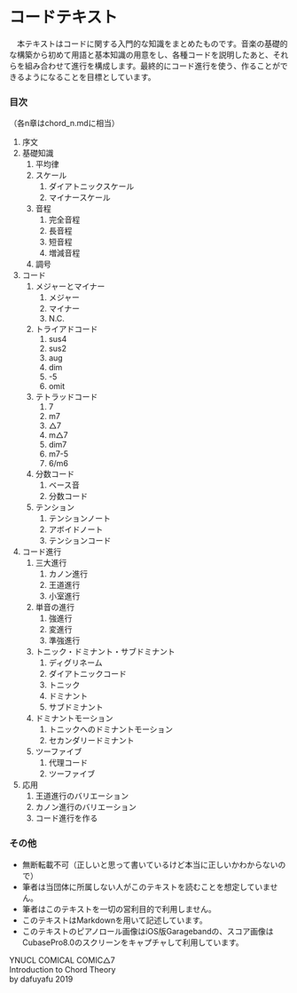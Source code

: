 # コードテキスト
　本テキストはコードに関する入門的な知識をまとめたものです。音楽の基礎的な構築から初めて用語と基本知識の用意をし、各種コードを説明したあと、それらを組み合わせて進行を構成します。最終的にコード進行を使う、作ることができるようになることを目標としています。

### 目次

（各n章はchord_n.mdに相当）

1. 序文
2. 基礎知識	
	1. 平均律
	1. スケール
		1. ダイアトニックスケール
		2. マイナースケール
	1. 音程
		1. 完全音程
		2. 長音程
		3. 短音程
		4. 増減音程
	1. 調号
3. コード 
	1. メジャーとマイナー
		1. メジャー
		2. マイナー
		3. N.C.
	2. トライアドコード	
		1. sus4
		2. sus2
		3. aug
		4. dim
		5. -5
		6. omit
	3. テトラッドコード
		1. 7
		2. m7
		3. △7
		4. m△7
		5. dim7
		6. m7-5
		7. 6/m6
	4. 分数コード
		1. ベース音
		2. 分数コード
	5. テンション
		1. テンションノート
		1. アボイドノート
		2. テンションコード
3. コード進行
	1. 三大進行
		1. カノン進行
		2. 王道進行
		3. 小室進行
	1. 単音の進行
		1. 強進行
		2. 変進行
		3. 準強進行
	1. トニック・ドミナント・サブドミナント
		1. ディグリネーム
		2. ダイアトニックコード
		3. トニック
		4. ドミナント
		5. サブドミナント
	1. ドミナントモーション
		1. トニックへのドミナントモーション
		2. セカンダリードミナント
	1. ツーファイブ
		1. 代理コード
		2. ツーファイブ
4. 応用
	1. 王道進行のバリエーション
	1. カノン進行のバリエーション
	1. コード進行を作る

### その他

* 無断転載不可（正しいと思って書いているけど本当に正しいかわからないので）
* 筆者は当団体に所属しない人がこのテキストを読むことを想定していません。
* 筆者はこのテキストを一切の営利目的で利用しません。
* このテキストはMarkdownを用いて記述しています。
* このテキストのピアノロール画像はiOS版Garagebandの、スコア画像はCubasePro8.0のスクリーンをキャプチャして利用しています。

YNUCL COMICAL COMIC△7  
Introduction to Chord Theory  
by dafuyafu 2019
